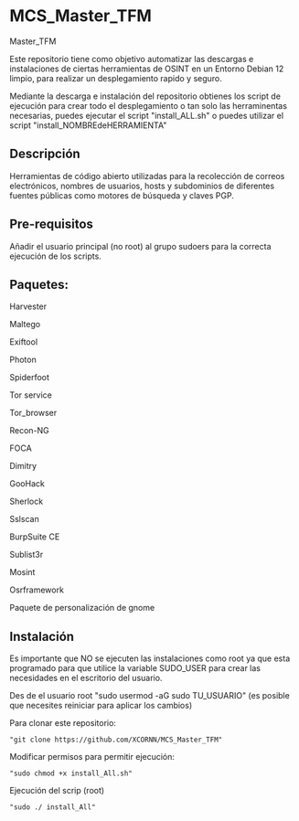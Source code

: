 # MCS_Master_TFM
Master_TFM

Este repositorio tiene como objetivo automatizar las descargas e instalaciones de ciertas herramientas de OSINT en un Entorno Debian 12 limpio, para realizar un desplegamiento rapido y seguro.

Mediante la descarga e instalación del repositorio obtienes los script de ejecución para crear todo el desplegamiento o tan solo las herraminentas necesarias, puedes ejecutar el script "install_ALL.sh" o puedes utilizar el script "install_NOMBREdeHERRAMIENTA"

## Descripción
Herramientas de código abierto utilizadas para la recolección de correos electrónicos, nombres de usuarios, hosts y subdominios de diferentes fuentes públicas como motores de búsqueda y claves PGP.

## Pre-requisitos

Añadir el usuario principal (no root) al grupo sudoers para la correcta ejecución de los scripts.

## Paquetes:

Harvester

Maltego

Exiftool

Photon

Spiderfoot

Tor service

Tor_browser

Recon-NG

FOCA

Dimitry

GooHack

Sherlock

Sslscan

BurpSuite CE

Sublist3r

Mosint

Osrframework

Paquete de personalización de gnome

## Instalación

Es importante que NO se ejecuten las instalaciones como root ya que esta programado para que utilice la variable SUDO_USER para crear las necesidades en el escritorio del usuario.

Des de el usuario root
    "sudo usermod -aG sudo TU_USUARIO"
(es posible que necesites reiniciar para aplicar los cambios)

Para clonar este repositorio:

    "git clone https://github.com/XCORNN/MCS_Master_TFM"

Modificar permisos para permitir ejecución:

    "sudo chmod +x install_All.sh"

Ejecución del scrip (root)

    "sudo ./ install_All"
